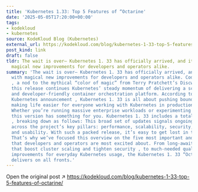 ```yaml
---
title: 'Kubernetes 1.33: Top 5 Features of “Octarine'
date: '2025-05-05T17:20:00+00:00'
tags:
- kodekloud
- kubernetes
source: KodeKloud Blog (Kubernetes)
external_url: https://kodekloud.com/blog/kubernetes-1-33-top-5-features-of-octarine/
post_kind: link
draft: false
tldr: The wait is over— Kubernetes 1. 33 has officially arrived, and it’s packed with
  magical new improvements for developers and operators alike.
summary: 'The wait is over— Kubernetes 1. 33 has officially arrived, and it’s packed
  with magical new improvements for developers and operators alike. Code-named “Octarine”
  , a nod to the mythical “color of magic” from Terry Pratchett’s Discworld novels,
  this release continues Kubernetes’ steady momentum of delivering a scalable, secure,
  and developer-friendly container orchestration platform. According to the official
  Kubernetes announcement , Kubernetes 1. 33 is all about pushing boundaries while
  making life easier for everyone working with Kubernetes in production environments.
  Whether you’re running massive enterprise workloads or experimenting in a dev cluster,
  this version has something for you. Kubernetes 1. 33 includes a total of 64 enhancements
  , breaking down as follows: This broad set of updates signals ongoing investments
  across the project’s key pillars: performance, scalability, security, extensibility,
  and usability. With such a packed release, it’s easy to get lost in the full changelog.
  That’s why we’ve focused this overview on the five most important and popular features
  that developers and operators are most excited about. From long-awaited capabilities
  that boost cluster scaling and tighten security , to much-needed quality-of-life
  improvements for everyday Kubernetes usage, the Kubernetes 1. 33 “Octarine” release
  delivers on all fronts.'
---
```

Open the original post ↗ https://kodekloud.com/blog/kubernetes-1-33-top-5-features-of-octarine/
